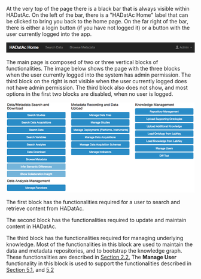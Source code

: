 At the very top of the page there is a black bar that is always visible within HADatAc. On the left of the bar, there is a "HADatAc Home" label that can be clicked to bring you back to the home page. On the far right of the bar, there is either a login button (if you have not logged it) or a button with the user currently logged into the app. 

![](https://raw.githubusercontent.com/paulopinheiro1234/hadatac-screenshots/master/Sec3/top-bar.png)

The main page is composed of two or three vertical blocks of functionalities. The image below shows the page with the three blocks when the user currently logged into the system has admin permission. The third block on the right is not visible when the user currently logged does not have admin permission. The third block also does not show, and most options in the first two blocks are disabled, when no user is logged.  

![](https://raw.githubusercontent.com/paulopinheiro1234/hadatac-screenshots/master/Sec3/mainpage.png)

The first block has the functionalities required for a user to search and retrieve content from HADatAc. 

The second block has the functionalities required to update and maintain content in HADatAc. 

The third block has the functionalities required for managing underlying knowledge. Most of the functionalities in this block are used to maintain the data and metadata repositories, and to bootstrap the knowledge graph. These functionalities are described in [Section 2.2.](https://github.com/paulopinheiro1234/hadatac/wiki/2.2.-Knowledge-Graph-Bootstrap) The __Manage User__ functionality in this block is used to support the functionalities described in [Section 5.1.](https://github.com/paulopinheiro1234/hadatac/wiki/5.1.-Access-Network) and [5.2](https://github.com/paulopinheiro1234/hadatac/wiki/5.2.-User-Status,-Categories-and-Access-Permissions) 